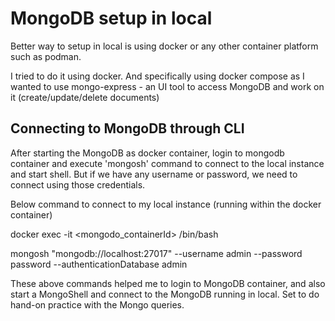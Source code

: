 # MongoDB setup in local

Better way to setup in local is using docker or any other container platform such as podman.

I tried to do it using docker. And specifically using docker compose as I wanted to use mongo-express - an UI tool to access MongoDB and work on it (create/update/delete documents)


## Connecting to MongoDB through CLI

After starting the MongoDB as docker container, login to mongodb container and execute 'mongosh' command to connect to the local instance and start shell.
But if we have any username or password, we need to connect using those credentials.

Below command to connect to my local instance (running within the docker container) 

docker exec -it <mongodo_containerId> /bin/bash

mongosh "mongodb://localhost:27017" --username admin --password password --authenticationDatabase admin

These above commands helped me to login to MongoDB container, and also start a MongoShell and connect to the MongoDB running in local. Set to do hand-on practice with the Mongo queries.


